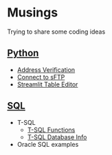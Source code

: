 # Musings
Trying to share some coding ideas

## [Python](https://github.com/mmooney512/musings/tree/main/python)
- [Address Verification](https://github.com/mmooney512/musings/tree/main/python/Address%20Verification)
- [Connect to sFTP](https://github.com/mmooney512/musings/tree/main/python/connect_to_sFTP)
- [Streamlit Table Editor](https://github.com/mmooney512/musings/tree/main/python/streamlit%20table%20editor)

## [SQL](https://github.com/mmooney512/musings/tree/main/sql)
- T-SQL
  - [T-SQL Functions](https://github.com/mmooney512/musings/tree/main/sql/MSFT_function)
  - [T-SQL Database Info](https://github.com/mmooney512/musings/tree/main/sql/MSFT_sql_Database_Info)
- Oracle SQL examples
